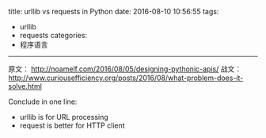 title: urllib vs requests in Python
date: 2016-08-10 10:56:55
tags:
- urllib
- requests
categories:
- 程序语言
---

原文： <http://noamelf.com/2016/08/05/designing-pythonic-apis/>
战文： <http://www.curiousefficiency.org/posts/2016/08/what-problem-does-it-solve.html>

Conclude in one line:
- urllib is for URL processing
- request is better for HTTP client
